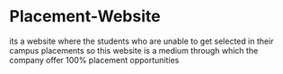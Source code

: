 # Placement-Website
its a website where  the students who are unable to get selected in their campus placements
so this website is a medium through which the company offer 100% placement opportunities

